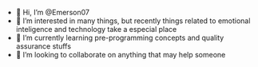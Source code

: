- 👋 Hi, I’m @Emerson07
- 👀 I’m interested in many things, but recently things related to emotional inteligence and technology take a especial place
- 🌱 I’m currently learning pre-programming concepts and quality assurance stuffs
- 💞️ I’m looking to collaborate on anything that may help someone 


<!---
Emerson07/Emerson07 is a ✨ special ✨ repository because its `README.md` (this file) appears on your GitHub profile.
You can click the Preview link to take a look at your changes.
--->

